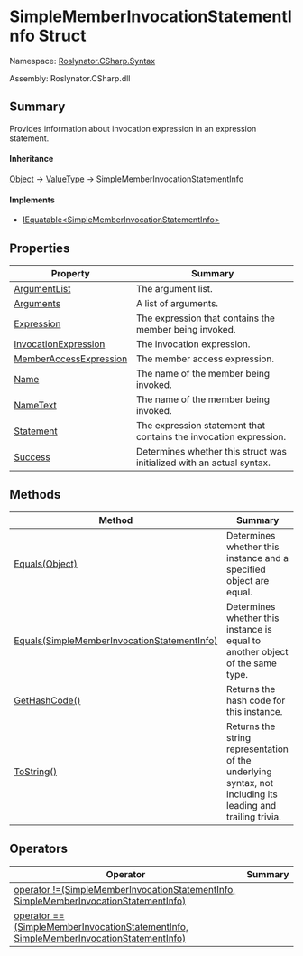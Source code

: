# SimpleMemberInvocationStatementInfo Struct

Namespace: [Roslynator.CSharp.Syntax](../README.md)

Assembly: Roslynator\.CSharp\.dll

## Summary

Provides information about invocation expression in an expression statement\.

#### Inheritance

[Object](https://docs.microsoft.com/en-us/dotnet/api/system.object) &#x2192; [ValueType](https://docs.microsoft.com/en-us/dotnet/api/system.valuetype) &#x2192; SimpleMemberInvocationStatementInfo

#### Implements

* [IEquatable\<SimpleMemberInvocationStatementInfo>](https://docs.microsoft.com/en-us/dotnet/api/system.iequatable-1)

## Properties

| Property | Summary |
| -------- | ------- |
| [ArgumentList](ArgumentList/README.md) | The argument list\. |
| [Arguments](Arguments/README.md) | A list of arguments\. |
| [Expression](Expression/README.md) | The expression that contains the member being invoked\. |
| [InvocationExpression](InvocationExpression/README.md) | The invocation expression\. |
| [MemberAccessExpression](MemberAccessExpression/README.md) | The member access expression\. |
| [Name](Name/README.md) | The name of the member being invoked\. |
| [NameText](NameText/README.md) | The name of the member being invoked\. |
| [Statement](Statement/README.md) | The expression statement that contains the invocation expression\. |
| [Success](Success/README.md) | Determines whether this struct was initialized with an actual syntax\. |

## Methods

| Method | Summary |
| ------ | ------- |
| [Equals(Object)](Equals/README.md) | Determines whether this instance and a specified object are equal\. |
| [Equals(SimpleMemberInvocationStatementInfo)](Equals/README.md) | Determines whether this instance is equal to another object of the same type\. |
| [GetHashCode()](GetHashCode/README.md) | Returns the hash code for this instance\. |
| [ToString()](ToString/README.md) | Returns the string representation of the underlying syntax, not including its leading and trailing trivia\. |

## Operators

| Operator | Summary |
| -------- | ------- |
| [operator !=(SimpleMemberInvocationStatementInfo, SimpleMemberInvocationStatementInfo)](op_Inequality/README.md) | |
| [operator ==(SimpleMemberInvocationStatementInfo, SimpleMemberInvocationStatementInfo)](op_Equality/README.md) | |

